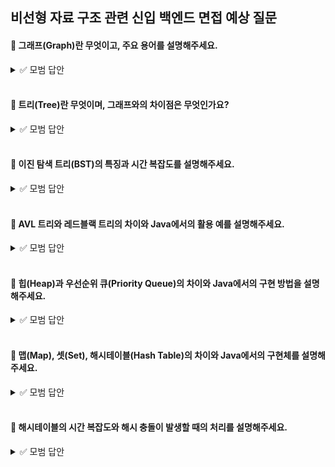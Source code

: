 ## 비선형 자료 구조 관련 신입 백엔드 면접 예상 질문

#### 💬 그래프(Graph)란 무엇이고, 주요 용어를 설명해주세요.

<details>
<summary>✅ 모범 답안</summary>

- **그래프**는 정점(Vertex)과 간선(Edge)으로 이루어진 자료구조입니다.
- **정점(Vertex)**: 데이터가 저장되는 노드(예: 사람, 도시 등)
- **간선(Edge)**: 정점 사이를 연결하는 선(예: 친구관계, 도로 등)
    - **단방향/양방향**: 간선의 방향성
    - **가중치**: 간선에 부여된 비용 또는 값
    - **indegree/outdegree**: 정점에 들어오고 나가는 간선의 수
</details>

<br>

#### 💬 트리(Tree)란 무엇이며, 그래프와의 차이점은 무엇인가요?

<details>
<summary>✅ 모범 답안</summary>

- **트리**는 계층적(계보형) 구조를 가진 비선형 자료구조로, 정점과 간선으로 이루어집니다.
- **그래프와의 차이점**
    - 트리는 사이클이 없고, 두 노드 사이의 경로가 유일함
    - 트리는 계층 구조(루트-자식 관계), 그래프는 일반적인 연결 구조
- **트리의 구성 요소**
    - 루트 노드, 내부 노드, 리프 노드, 서브트리, 깊이, 높이, 레벨 등
</details>

<br>

#### 💬 이진 탐색 트리(BST)의 특징과 시간 복잡도를 설명해주세요.

<details>
<summary>✅ 모범 답안</summary>

- **이진 탐색 트리(BST)**는 각 노드의 왼쪽 서브트리에는 작은 값, 오른쪽 서브트리에는 큰 값이 위치하는 트리입니다.
- **특징**
    - 중복 없는 정렬된 데이터 저장에 적합
    - 삽입, 삭제, 탐색이 효율적
- **시간 복잡도**
    - 평균: O(log n)
    - 최악(편향 트리): O(n)
</details>

<br>

#### 💬 AVL 트리와 레드블랙 트리의 차이와 Java에서의 활용 예를 설명해주세요.

<details>
<summary>✅ 모범 답안</summary>

- **AVL 트리**: 자가 균형 이진 탐색 트리, 모든 노드의 서브트리 높이 차이가 1 이하로 유지됨
- **레드블랙 트리**: 각 노드가 빨간색/검은색을 가지며, 삽입/삭제 시 균형을 맞춤. 균형 조건이 AVL보다 느슨해 삽입/삭제가 더 빠름
- **Java 활용 예**
    - `TreeMap`, `TreeSet` 등은 내부적으로 레드블랙 트리로 구현되어 있음
</details>

<br>

#### 💬 힙(Heap)과 우선순위 큐(Priority Queue)의 차이와 Java에서의 구현 방법을 설명해주세요.

<details>
<summary>✅ 모범 답안</summary>

- **힙**: 완전 이진 트리 기반의 자료구조. 최대힙(부모 ≥ 자식), 최소힙(부모 ≤ 자식)으로 구분
- **우선순위 큐**: 우선순위가 높은 요소가 먼저 나오는 큐. 힙을 이용해 구현
- **Java에서의 구현**
    - `PriorityQueue<Integer> pq = new PriorityQueue<>();` // 최소힙
    - `PriorityQueue<Integer> maxPq = new PriorityQueue<>(Collections.reverseOrder());` // 최대힙
</details>

<br>

#### 💬 맵(Map), 셋(Set), 해시테이블(Hash Table)의 차이와 Java에서의 구현체를 설명해주세요.

<details>
<summary>✅ 모범 답안</summary>

- **맵(Map)**: 키-값 쌍으로 저장, 키는 중복 불가, 값은 중복 가능
    - Java: `HashMap`, `TreeMap`
- **셋(Set)**: 중복 없는 유일한 값 저장
    - Java: `HashSet`, `TreeSet`
- **해시테이블(Hash Table)**: 해시 함수를 이용해 키를 인덱스로 변환하여 데이터를 저장
    - Java: `HashMap`, `HashSet` (내부적으로 해시테이블 사용)
</details>

<br>

#### 💬 해시테이블의 시간 복잡도와 해시 충돌이 발생할 때의 처리를 설명해주세요.

<details>
<summary>✅ 모범 답안</summary>

- **해시테이블의 평균 시간 복잡도**
    - 삽입, 삭제, 탐색: O(1)
- **해시 충돌 처리 방법**
    1. **체이닝(Chaining)**: 같은 해시값의 데이터를 연결 리스트로 저장
    2. **오픈 어드레싱(Open Addressing)**: 빈 버킷을 찾아 저장(선형/이차/이중 해싱 등)
- **Java의 HashMap**은 체이닝 방식을 사용
</details>
